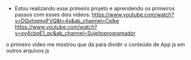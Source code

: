 * Estou realizando esse primeiro projeto e aprendendo os primeiros passos com esses dois vídeos:
https://www.youtube.com/watch?v=DQvhqmyiFVQ&t=4s&ab_channel=Celke
https://www.youtube.com/watch?v=oy4cbqE1_qc&ab_channel=Sujeitoprogramador

o primeiro vídeo me mostrou que dá para dividir o conteúdo de App js em outros arquivos js